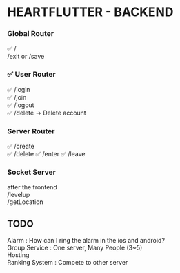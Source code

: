 # HEARTFLUTTER - BACKEND

### Global Router

✅ /  
/exit or /save

### ✅ User Router

✅ /login  
✅ /join  
✅ /logout  
✅ /delete -> Delete account

### Server Router

✅ /create  
✅ /delete
✅ /enter
✅ /leave

### Socket Server

after the frontend  
/levelup  
/getLocation

## TODO

Alarm : How can I ring the alarm in the ios and android?  
Group Service : One server, Many People (3~5)  
Hosting  
Ranking System : Compete to other server
